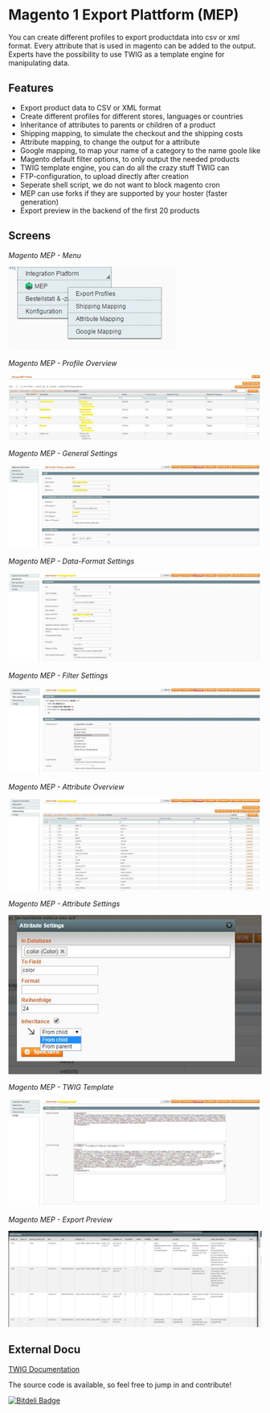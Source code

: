 # Magento 1 Export Plattform (MEP)
You can create different profiles to export productdata into csv or xml format. Every attribute that is used in  magento can be added to the output. Experts have the possibility to use TWIG as a template engine for manipulating data.

## Features
- Export product data to CSV or XML format
- Create different profiles for different stores, languages or countries
- Inheritance of attributes to parents or children of a product
- Shipping mapping, to simulate the checkout and the shipping costs
- Attribute mapping, to change the output for a attribute
- Google mapping, to map your name of a category to the name goole like
- Magento default filter options, to only output the needed products
- TWIG template engine, you can do all the crazy stuff TWIG can
- FTP-configuration, to upload directly after creation
- Seperate shell script, we do not want to block magento cron
- MEP can use forks if they are supported by your hoster (faster generation)
- Export preview in the backend of the first 20 products

## Screens
*Magento MEP - Menu*

![alt text](https://github.com/Flagbit/Magento-MEP/raw/master/docs/img/magento-mep-menu.jpg "Magento MEP Menu")

*Magento MEP - Profile Overview*

![alt text](https://github.com/Flagbit/Magento-MEP/raw/master/docs/img/magento-mep-profile.jpg "Magento MEP - Profile Overview")

*Magento MEP - General Settings*

![alt text](https://github.com/Flagbit/Magento-MEP/raw/master/docs/img/magento-mep-profil-general.jpg "Magento MEP Profil General Settings")

*Magento MEP - Data-Format Settings*

![alt text](https://github.com/Flagbit/Magento-MEP/raw/master/docs/img/magento-mep-profil-datenformat.jpg "Magento MEP - Data-Format Settings")

*Magento MEP - Filter Settings*

![alt text](https://github.com/Flagbit/Magento-MEP/raw/master/docs/img/magento-mep-profil-filter.jpg "Magento MEP - Filter Settings")

*Magento MEP - Attribute Overview*

![alt text](https://github.com/Flagbit/Magento-MEP/raw/master/docs/img/magento-mep-profil-attribute.jpg "Magento MEP - Attribute Overview")

*Magento MEP - Attribute Settings*

![alt text](https://github.com/Flagbit/Magento-MEP/raw/master/docs/img/magento-mep-profil-attribute-settings.jpg "Magento MEP - Attribute Settings")

*Magento MEP - TWIG Template*

![alt text](https://github.com/Flagbit/Magento-MEP/raw/master/docs/img/magento-mep-profil-twig-template.jpg "Magento MEP - TWIG Template")

*Magento MEP - Export Preview*

![alt text](https://github.com/Flagbit/Magento-MEP/raw/master/docs/img/magento-mep-profil-export-preview.jpg "Magento MEP - Export Preview")

## External Docu
[TWIG Documentation](http://twig.sensiolabs.org/documentation)

The source code is available, so feel free to jump in and contribute!


[![Bitdeli Badge](https://d2weczhvl823v0.cloudfront.net/Flagbit/magento-mep/trend.png)](https://bitdeli.com/free "Bitdeli Badge")
